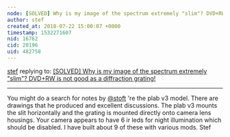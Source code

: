 ```yaml
---
node: [SOLVED] Why is my image of the spectrum extremely "slim"? DVD+RW is not good as a diffraction grating!
author: stef
created_at: 2018-07-22 15:00:07 +0000
timestamp: 1532271607
nid: 16762
cid: 20196
uid: 482758
---
```




[stef](../profile/stef) replying to: [[SOLVED] Why is my image of the spectrum extremely "slim"? DVD+RW is not good as a diffraction grating!](../notes/jaksch/07-21-2018/why-is-my-image-of-the-spectrum-extremely-slim)

----
You might do a search for notes by [@stoft](/profile/stoft) 're the plab v3 model. There are drawings that he produced and excellent discussions. The plab v3 mounts the slit horizontally and the grating is mounted directly onto camera lens housings. Your camera appears to have 6 ir leds for night illumination which should be disabled. I have built about 9 of these with various mods.
Stef